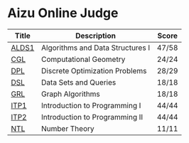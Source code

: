 # Aizu Online Judge

| Title | Description | Score |
|---|---|---|
| [ALDS1](https://onlinejudge.u-aizu.ac.jp/courses/lesson/1/ALDS1/all) | Algorithms and Data Structures I | 47/58 |
| [CGL](https://onlinejudge.u-aizu.ac.jp/courses/library/4/CGL/all) | Computational Geometry | 24/24 |
| [DPL](https://onlinejudge.u-aizu.ac.jp/courses/library/7/DPL/all) | Discrete Optimization Problems | 28/29 |
| [DSL](https://onlinejudge.u-aizu.ac.jp/courses/library/3/DSL/all) | Data Sets and Queries | 18/18 |
| [GRL](https://onlinejudge.u-aizu.ac.jp/courses/library/5/GRL/all) | Graph Algorithms | 18/18 |
| [ITP1](https://onlinejudge.u-aizu.ac.jp/courses/lesson/2/ITP1/all) | Introduction to Programming I | 44/44 |
| [ITP2](https://onlinejudge.u-aizu.ac.jp/courses/lesson/8/ITP2/all) | Introduction to Programming II | 44/44 |
| [NTL](https://onlinejudge.u-aizu.ac.jp/courses/library/6/NTL/all) | Number Theory | 11/11 |

